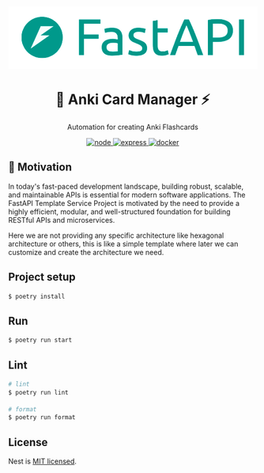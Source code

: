 <p align="center">
  <a href="https://fastapi.tiangolo.com/" target="blank">
    <img src="images/fastapi.png" width="512" alt="FastAPI Logo" />
  </a>
</p>

<h1 align="center">🚀 Anki Card Manager ⚡</h1>

<p align="center">
  Automation for creating Anki Flashcards
</p>

<p align="center">
  <a href="https://fastapi.tiangolo.com/" target="_blank">
    <img src="https://img.shields.io/badge/Package Manager-Poetry -green.svg" alt="node"/>
  </a>
  <a href="https://fastapi.tiangolo.com/">
    <img src="https://img.shields.io/badge/Web_Framework-FastAPI⚡-black.svg" alt="express"/>
  </a>
  <a href="https://www.docker.com/">
    <img src="https://img.shields.io/badge/Dockerized 🐳_-blue.svg" alt="docker"/>
  </a>
</p>

## 👀 Motivation

In today's fast-paced development landscape, building robust, scalable, and maintainable APIs is essential for modern software applications. The FastAPI Template Service Project is motivated by the need to provide a highly efficient, modular, and well-structured foundation for building RESTful APIs and microservices. 

Here we are not providing any specific architecture like hexagonal architecture or others, this is like a simple template where later we can customize and create the architecture we need.

## Project setup

```bash
$ poetry install
```

## Run

```bash
$ poetry run start
```

## Lint

```bash
# lint
$ poetry run lint

# format
$ poetry run format
```

## License

Nest is [MIT licensed](https://github.com/nestjs/nest/blob/master/LICENSE).